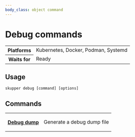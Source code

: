 ```yaml
---
body_class: object command
---
```


# Debug commands

<section>

<table class="fields"><tr><th>Platforms</th><td>Kubernetes, Docker, Podman, Systemd</td><tr><th>Waits for</th><td>Ready</td></table>

</section>

<section>

## Usage

~~~ shell
skupper debug [command] [options]
~~~

</section>

<section>

## Commands

<table class="objects">
<tr><th><a href="dump.html">Debug dump</a></th><td><p>Generate a debug dump file</p>
</td></tr>
</table>

</section>
